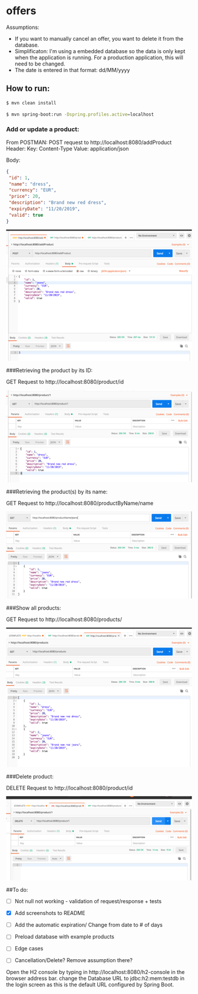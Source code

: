 # offers


Assumptions:
- If you want to manually cancel an offer, you want to delete it from the database.
- Simplificaton: I'm using a embedded database so the data is only kept when the application is running. For a production application, this will need to be changed.
- The date is entered in that format: dd/MM/yyyy


## How to run: 

```sh 
$ mvn clean install
```

```sh
$ mvn spring-boot:run -Dspring.profiles.active=localhost
```


### Add or update a product: 

From POSTMAN:
   POST request to http://localhost:8080/addProduct
    Header:
     Key: Content-Type 
     Value: application/json
     
   Body: 

   ```json
{
	"id": 1,
	"name": "dress",
	"currency": "EUR",
	"price": 20,
	"description": "Brand new red dress",
	"expiryDate": "11/20/2019",
	"valid": true
}
   ```



![postman](./screenshotAddModify.png?raw=true "Postman")

###Retrieving the product by its ID: 

GET Request to http://localhost:8080/product/id

![postman](./show1Product.png?raw=true "Postman")

###Retrieving the product(s) by its name:

GET Request to http://localhost:8080/productByName/name

![postman](./screenshotProductName.png?raw=true "Postman")

###Show all products: 

GET Request to http://localhost:8080/products/

![postman](./showAllProducts.png?raw=true "Postman")

###Delete product: 

DELETE Request to http://localhost:8080/product/id

![postman](./screenshotDelete.png?raw=true "Postman")



##To do:
-[ ] Not null not working - validation of request/response + tests
-[X] Add screenshots to README
-[ ] Add the automatic expiration/ Change from date to # of days
-[ ] Preload database with example products
-[ ] Edge cases
-[ ] Cancellation/Delete? Remove assumption there? 




Open the H2 console by typing in http://localhost:8080/h2-console in the browser address bar.
change the Database URL to jdbc:h2:mem:testdb in the login screen as this is the default URL configured by Spring Boot.

